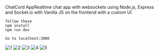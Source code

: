 ChatCord AppRealtime chat app with websockets using Node.js, Express and Socket.io with Vanilla JS on the frontend with a custom UI

```
follow these
npm install
npm run dev

Go to localhost:3000
```

![1](https://user-images.githubusercontent.com/56691087/89571353-28f96f00-d845-11ea-90b8-1c1075c99c2b.png)
![2](https://user-images.githubusercontent.com/56691087/89571356-2a2a9c00-d845-11ea-95a5-c2e066af9844.png)
![3](https://user-images.githubusercontent.com/56691087/89571390-33b40400-d845-11ea-9770-b10c36cecd6c.png)
![4](https://user-images.githubusercontent.com/56691087/89571363-2b5bc900-d845-11ea-9077-529a52c498ff.png)
![5](https://user-images.githubusercontent.com/56691087/89571366-2c8cf600-d845-11ea-9054-cb055a7cc016.png)





